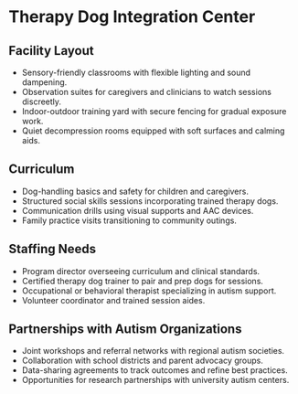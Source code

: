 # Therapy Dog Integration Center

## Facility Layout
- Sensory-friendly classrooms with flexible lighting and sound dampening.
- Observation suites for caregivers and clinicians to watch sessions discreetly.
- Indoor-outdoor training yard with secure fencing for gradual exposure work.
- Quiet decompression rooms equipped with soft surfaces and calming aids.

## Curriculum
- Dog-handling basics and safety for children and caregivers.
- Structured social skills sessions incorporating trained therapy dogs.
- Communication drills using visual supports and AAC devices.
- Family practice visits transitioning to community outings.

## Staffing Needs
- Program director overseeing curriculum and clinical standards.
- Certified therapy dog trainer to pair and prep dogs for sessions.
- Occupational or behavioral therapist specializing in autism support.
- Volunteer coordinator and trained session aides.

## Partnerships with Autism Organizations
- Joint workshops and referral networks with regional autism societies.
- Collaboration with school districts and parent advocacy groups.
- Data-sharing agreements to track outcomes and refine best practices.
- Opportunities for research partnerships with university autism centers.
